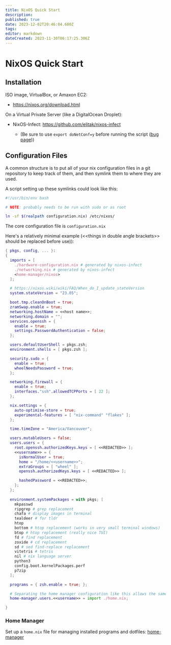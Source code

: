 ```yaml
---
title: NixOS Quick Start
description: 
published: true
date: 2023-12-02T20:46:04.680Z
tags: 
editor: markdown
dateCreated: 2023-11-30T06:17:25.306Z
---
```


# NixOS Quick Start

## Installation

ISO image, VirtualBox, or Amaxon EC2:
- https://nixos.org/download.html
  
On a Virtual Private Server (like a DigitalOcean Droplet):
- NixOS-Infect: https://github.com/elitak/nixos-infect
  
  - (Be sure to use `export doNetConf=y` before running the script ([bug page](https://github.com/elitak/nixos-infect/issues/164)))
  
## Configuration Files

A common structure is to put all of your nix configuration files in a git repository to keep track of them, and then symlink them to where they are used.

A script setting up these symlinks could look like this:

```bash
#!/usr/bin/env bash

# NOTE: probably needs to be run with sudo or as root

ln -sf $(realpath configuration.nix) /etc/nixos/
```

The core configuration file is `configuration.nix`

Here's a relatively minimal example (\<\<things in double angle brackets\>\> should be replaced before use)):

```nix
{ pkgs, config, ... }:
{
  imports = [
    ./hardware-configuration.nix # generated by nixos-infect
    ./networking.nix # generated by nixos-infect
    <home-manager/nixos>
  ];

  # https://nixos.wiki/wiki/FAQ/When_do_I_update_stateVersion
  system.stateVersion = "23.05";

  boot.tmp.cleanOnBoot = true;
  zramSwap.enable = true;
  networking.hostName = <<host name>>;
  networking.domain = "";
  services.openssh = {
    enable = true;
    settings.PasswordAuthentication = false;
  };

  users.defaultUserShell = pkgs.zsh;
  environment.shells = [ pkgs.zsh ];

  security.sudo = {
    enable = true;
    wheelNeedsPassword = true;
  };

  networking.firewall = {
    enable = true;
    interfaces."ssh".allowedTCPPorts = [ 22 ]; 
  };

  nix.settings = {
    auto-optimise-store = true;
    experimental-features = [ "nix-command" "flakes" ];
  };

  time.timeZone = "America/Vancouver";

  users.mutableUsers = false;
  users.users = {
    root.openssh.authorizedKeys.keys = [ <<REDACTED>> ];
    <<username>> = {
      isNormalUser = true;
      home = "/home/<<username>>";
      extraGroups = [ "wheel" ];
      openssh.authorizedKeys.keys = [ <<REDACTED>> ];

      hashedPassword = <<REDACTED>>;
    };
  };
  
  environment.systemPackages = with pkgs; [
    mkpasswd
    ripgrep # grep replacement
    chafa # display images in terminal
    tealdeer # for tldr
    htop
    bottom # htop replacement (works in very small terminal windows)
    btop # htop replacement (really nice TUI)
    fd # find replacement
    zoxide # cd replacement
    sd # sed find-replace replacement
    vitetris # tetris
    nil # nix language server
    python3
    config.boot.kernelPackages.perf
    p7zip
  ];

  programs = { zsh.enable = true; };

  # Separating the home manager configuration like this allows the same home manager configuration to be used on NixOS and systems with standalone Nix.
  home-manager.users.<<username>> = import ./home.nix; 

}

```

### Home Manager

Set up a `home.nix` file for managing installed programs and dotfiles: [home-manager](/nix/home-manager)
